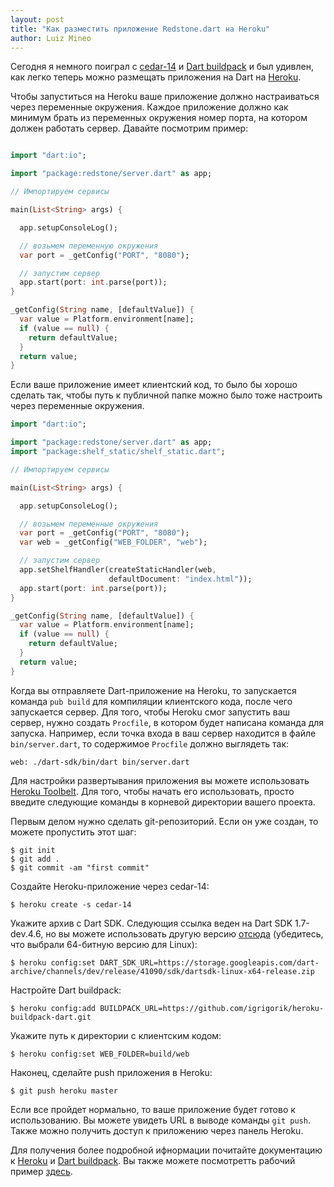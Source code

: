 ```yaml
---
layout: post
title: "Как разместить приложение Redstone.dart на Heroku"
author: Luiz Mineo
---
```


Сегодня я немного поиграл с [cedar-14](https://blog.heroku.com/archives/2014/8/19/cedar-14-public-beta) и [Dart buildpack](https://github.com/igrigorik/heroku-buildpack-dart) и был удивлен, как легко теперь можно размещать приложения на Dart на [Heroku](http://heroku.com).

Чтобы запуститься на Heroku ваше приложение должно настраиваться через переменные окружения. Каждое приложение должно как минимум брать из переменных окружения номер порта, на котором должен работать сервер. Давайте посмотрим пример:

```dart

import "dart:io";

import "package:redstone/server.dart" as app;

// Импортируем сервисы

main(List<String> args) {

  app.setupConsoleLog();

  // возьмем переменную окружения
  var port = _getConfig("PORT", "8080");

  // запустим сервер
  app.start(port: int.parse(port));
}

_getConfig(String name, [defaultValue]) {
  var value = Platform.environment[name];
  if (value == null) {
    return defaultValue;
  }
  return value;
}

```

Если ваше приложение имеет клиентский код, то было бы хорошо сделать так, чтобы путь к публичной папке можно было тоже настроить через переменные окружения.

```dart
import "dart:io";

import "package:redstone/server.dart" as app;
import "package:shelf_static/shelf_static.dart";

// Импортируем сервисы

main(List<String> args) {

  app.setupConsoleLog();

  // возьмем переменные окружения
  var port = _getConfig("PORT", "8080");
  var web = _getConfig("WEB_FOLDER", "web");

  // запустим сервер
  app.setShelfHandler(createStaticHandler(web,
                      defaultDocument: "index.html"));
  app.start(port: int.parse(port));
}

_getConfig(String name, [defaultValue]) {
  var value = Platform.environment[name];
  if (value == null) {
    return defaultValue;
  }
  return value;
}


```

Когда вы отправляете Dart-приложение на Heroku, то запускается команда `pub build` для компиляции клиентского кода, после чего запускается сервер. Для того, чтобы Heroku смог запустить ваш сервер, нужно создать `Procfile`, в котором будет написана команда для запуска. Например, если точка входа в ваш сервер находится в файле `bin/server.dart`, то содержимое `Procfile` должно выглядеть так:

```
web: ./dart-sdk/bin/dart bin/server.dart
```

Для настройки развертывания приложения вы можете использовать [Heroku Toolbelt](https://toolbelt.heroku.com/). Для того, чтобы начать его использовать, просто введите следующие команды в корневой директории вашего проекта.

Первым делом нужно сделать git-репозиторий. Если он уже создан, то можете пропустить этот шаг:

```
$ git init
$ git add .
$ git commit -am "first commit"
```

Создайте Heroku-приложение через cedar-14:

```
$ heroku create -s cedar-14
```

Укажите архив с Dart SDK. Следующия ссылка веден на Dart SDK 1.7-dev.4.6, но вы можете использовать другую версию [отсюда](https://www.dartlang.org/tools/download_archive/) (убедитесь, что выбрали 64-битную версию для Linux):

```
$ heroku config:set DART_SDK_URL=https://storage.googleapis.com/dart-archive/channels/dev/release/41090/sdk/dartsdk-linux-x64-release.zip
```

Настройте Dart buildpack:

```
$ heroku config:add BUILDPACK_URL=https://github.com/igrigorik/heroku-buildpack-dart.git
```

Укажите путь к директории с клиентским кодом:

```
$ heroku config:set WEB_FOLDER=build/web
```

Наконец, сделайте push приложения в Heroku:

```
$ git push heroku master
```

Если все пройдет нормально, то ваше приложение будет готово к использованию. Вы можете увидеть URL в выводе команды `git push`. Также можно получить доступ к приложению через панель Heroku.

Для получения более подробной ифнормации почитайте документацию к [Heroku](https://devcenter.heroku.com/articles/how-heroku-works) и [Dart buildpack](https://github.com/igrigorik/heroku-buildpack-dart). Вы также можете посмотретть рабочий пример [здесь](https://github.com/luizmineo/io_2014_contacts_demo).
